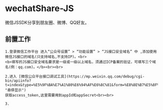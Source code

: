 # wechatShare-JS

   微信JSSDK分享到朋友圈、微博、QQ好友。

## 前置工作
    1.登录微信工作平台 进入“公众号设置” > “功能设置” > “JS接口安全域名” 中 ,添加使用微信JS接口的域名(只支持域名,不支持IP)。<br>
    <b>填写的JS接口安全域名要求是一级或一级以上域名，须通过ICP备案的验证，可填写三个域名(例：qq.com)。</b><br><br>

    2.进入 [微信公众平台接口调试工具](https://mp.weixin.qq.com/debug/cgi-bin/apiinfo?t=index&type=%E5%9F%BA%E7%A1%80%E6%94%AF%E6%8C%81&form=%E8%8E%B7%E5%8F%96access_token%E6%8E%A5%E5%8F%A3%20/token "悬停显示")
    获取access_token,这里需要用到appId和appSecret<br><br>
    
    3.
    
    




